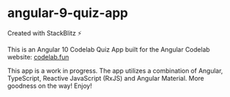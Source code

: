 # angular-9-quiz-app
Created with StackBlitz ⚡️

This is an Angular 10 Codelab Quiz App built for the Angular Codelab website: <a href="https://www.codelab.fun" target="_blank">codelab.fun</a>

This app is a work in progress. The app utilizes a combination of Angular, TypeScript, Reactive JavaScript (RxJS) and Angular Material. More goodness on the way! Enjoy!
